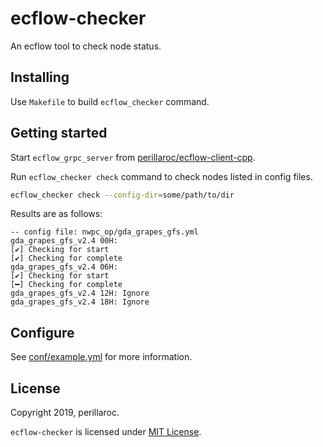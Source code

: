 # ecflow-checker

An ecflow tool to check node status.

## Installing

Use `Makefile` to build `ecflow_checker` command.

## Getting started

Start `ecflow_grpc_server` from [perillaroc/ecflow-client-cpp](https://github.com/perillaroc/ecflow-client-cpp).

Run `ecflow_checker check` command to check nodes listed in config files.

```bash
ecflow_checker check --config-dir=some/path/to/dir
```

Results are as follows: 

```
-- config file: nwpc_op/gda_grapes_gfs.yml
gda_grapes_gfs_v2.4 00H:
[✔] Checking for start
[✔] Checking for complete
gda_grapes_gfs_v2.4 06H:
[✔] Checking for start
[━] Checking for complete
gda_grapes_gfs_v2.4 12H: Ignore
gda_grapes_gfs_v2.4 18H: Ignore
```

## Configure

See [conf/example.yml](conf/example.yml) for more information.

## License

Copyright 2019, perillaroc.

`ecflow-checker` is licensed under [MIT License](./LICENSE.md).